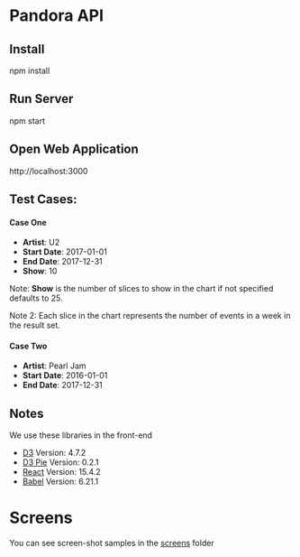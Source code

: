 # Pandora API

## Install

npm install

## Run Server

npm start

## Open Web Application

http://localhost:3000

## Test Cases:

#### Case One

- **Artist**: U2
- **Start Date**: 2017-01-01
- **End Date**: 2017-12-31
- **Show**: 10

Note: **Show** is the number of slices to show in the chart if not specified defaults to 25. 

Note 2: Each slice in the chart represents the number of events in a week in the result set.

#### Case Two

- **Artist**: Pearl Jam
- **Start Date**: 2016-01-01
- **End Date**: 2017-12-31

## Notes

We use these libraries in the front-end

- [D3] Version: 4.7.2
- [D3 Pie] Version: 0.2.1
- [React] Version: 15.4.2
- [Babel] Version: 6.21.1

# Screens

You can see screen-shot samples in the [screens] folder

[screens]: https://github.com/ernestlv/pandora/tree/master/screens
[react]: https://cdnjs.cloudflare.com/ajax/libs/react/15.4.2/react.js
[react-dom]: https://cdnjs.cloudflare.com/ajax/libs/react/15.4.2/react-dom.js
[babel]: https://cdnjs.cloudflare.com/ajax/libs/babel-standalone/6.21.1/babel.min.js
[D3]: http//cdnjs.cloudflare.com/ajax/libs/d3/4.7.2/d3.min.js
[D3 Pie]: https://raw.githubusercontent.com/benkeen/d3pie/0.2.1/d3pie/d3pie.min.js
